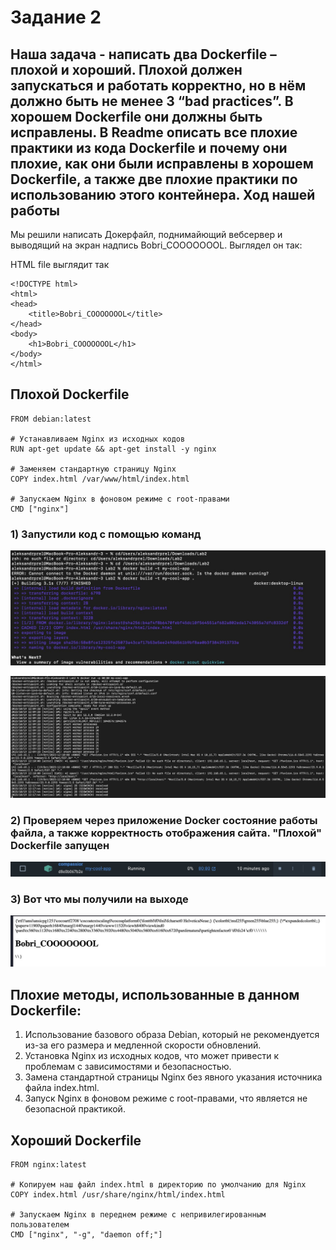 # Задание 2

## Наша задача - написать два Dockerfile – плохой и хороший. Плохой должен запускаться и работать корректно, но в нём должно быть не менее 3 “bad practices”. В хорошем Dockerfile они должны быть исправлены. В Readme описать все плохие практики из кода Dockerfile и почему они плохие, как они были исправлены в хорошем  Dockerfile, а также две плохие практики по использованию этого контейнера. Ход нашей работы

Мы решили написать Докерфайл, поднимайющий вебсервер и выводящий на экран надпись Bobri_COOOOOOOL. Выглядел он так:

HTML file выглядит так

```
<!DOCTYPE html>
<html>
<head>
    <title>Bobri_COOOOOOOL</title>
</head>
<body>
    <h1>Bobri_COOOOOOOL</h1>
</body>
</html>
```

## Плохой Dockerfile

```# Используем базовый образ Debian
FROM debian:latest

# Устанавливаем Nginx из исходных кодов
RUN apt-get update && apt-get install -y nginx

# Заменяем стандартную страницу Nginx
COPY index.html /var/www/html/index.html

# Запускаем Nginx в фоновом режиме с root-правами
CMD ["nginx"]
```

### 1) Запустили код с помощью команд

![Alt text](Pictures/image-1.png)

![Alt text](Pictures/image-2.png)

### 2) Проверяем через приложение Docker состояние работы файла, а также корректность отображения сайта. "Плохой" Dockerfile запущен

![Alt text](Pictures/tg_image_2288026387.jpeg)

### 3) Вот что мы получили на выходе

![Alt text](Pictures/image.png)


## Плохие методы, использованные в данном Dockerfile:

1. Использование базового образа Debian, который не рекомендуется из-за его размера и медленной скорости обновлений.
2. Установка Nginx из исходных кодов, что может привести к проблемам с зависимостями и безопасностью.
3. Замена стандартной страницы Nginx без явного указания источника файла index.html.
4. Запуск Nginx в фоновом режиме с root-правами, что является не безопасной практикой.

## Хороший Dockerfile

```# Используем базовый образ с Alpine Linux, который является легковесным и безопасным
FROM nginx:latest

# Копируем наш файл index.html в директорию по умолчанию для Nginx
COPY index.html /usr/share/nginx/html/index.html

# Запускаем Nginx в переднем режиме с непривилегированным пользователем
CMD ["nginx", "-g", "daemon off;"]
```